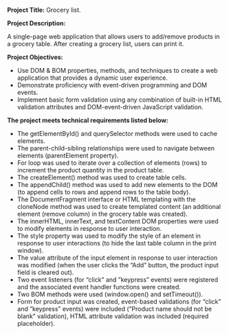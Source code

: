 **Project Title:** Grocery list.                
          
                               
**Project Description:**    
          
A single-page web application that allows users to add/remove products in a grocery table. After creating a grocery list, users can print it.           
          
                                
**Project Objectives:**    
                  
- Use DOM & BOM properties, methods, and techniques to create a web application that provides a dynamic user experience.       
- Demonstrate proficiency with event-driven programming and DOM events.       
- Implement basic form validation using any combination of built-in HTML validation attributes and DOM-event-driven JavaScript validation.           
        
                                            
**The project meets technical requirements listed below:**    
                              
- The getElementById() and querySelector methods were used to cache elements.      
- The parent-child-sibling relationships were used to navigate between elements (parentElement property).     
- For loop was used to iterate over a collection of elements (rows) to increment the product quantity in the product table.          
- The createElement() method was used to create table cells.        
- The appendChild() method was used to add new elements to the DOM (to append cells to rows and append rows to the table body).         
- The DocumentFragment interface or HTML templating with the cloneNode method was used to create templated content (an additional <td> element (remove column) in the grocery table was created).        
- The innerHTML, innerText, and textContent DOM properties were used to modify elements in response to user interaction.            
- The style property was used to modify the style of an element in response to user interactions (to hide the last table column in the print window).            
- The value attribute of the input element in response to user interaction was modified (when the user clicks the “Add” button, the product input field is cleared out).              
- Two event listeners (for “click” and ”keypress” events) were registered and the associated event handler functions were created.              
- Two BOM methods were used (window.open() and setTimeout()).                
- Form for product input was created, event-based validations (for “click” and ”keypress” events) were included (“Product name should not be blank” validation), HTML attribute validation was included (required placeholder).                                             